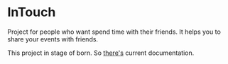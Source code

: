 # InTouch
Project for people who want spend time with their friends. 
It helps you to share your events with friends.

This project in stage of born. 
So [there's](https://docs.google.com/document/d/1o5jG9PRF-qpikBlOQ61y1h4eN0pzf54pR2HBlbu1EVk/edit?usp=sharing) current documentation.


